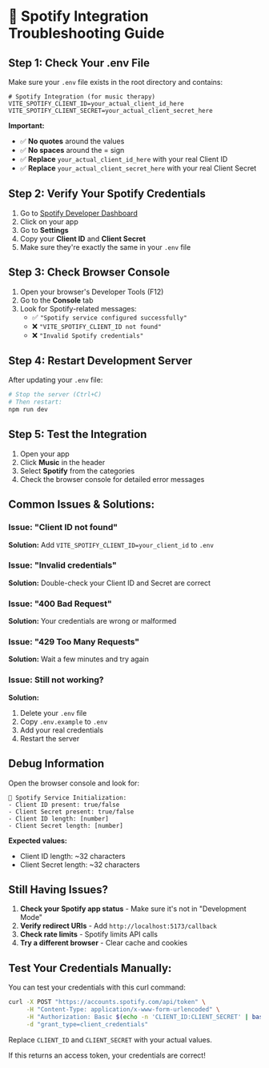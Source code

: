 # 🎵 **Spotify Integration Troubleshooting Guide**

## **Step 1: Check Your .env File**

Make sure your `.env` file exists in the root directory and contains:

```env
# Spotify Integration (for music therapy)
VITE_SPOTIFY_CLIENT_ID=your_actual_client_id_here
VITE_SPOTIFY_CLIENT_SECRET=your_actual_client_secret_here
```

**Important:**
- ✅ **No quotes** around the values
- ✅ **No spaces** around the = sign
- ✅ **Replace** `your_actual_client_id_here` with your real Client ID
- ✅ **Replace** `your_actual_client_secret_here` with your real Client Secret

## **Step 2: Verify Your Spotify Credentials**

1. Go to [Spotify Developer Dashboard](https://developer.spotify.com/dashboard)
2. Click on your app
3. Go to **Settings**
4. Copy your **Client ID** and **Client Secret**
5. Make sure they're exactly the same in your `.env` file

## **Step 3: Check Browser Console**

1. Open your browser's Developer Tools (F12)
2. Go to the **Console** tab
3. Look for Spotify-related messages:
   - ✅ `"Spotify service configured successfully"`
   - ❌ `"VITE_SPOTIFY_CLIENT_ID not found"`
   - ❌ `"Invalid Spotify credentials"`

## **Step 4: Restart Development Server**

After updating your `.env` file:

```bash
# Stop the server (Ctrl+C)
# Then restart:
npm run dev
```

## **Step 5: Test the Integration**

1. Open your app
2. Click **Music** in the header
3. Select **Spotify** from the categories
4. Check the browser console for detailed error messages

## **Common Issues & Solutions:**

### **Issue: "Client ID not found"**
**Solution:** Add `VITE_SPOTIFY_CLIENT_ID=your_client_id` to `.env`

### **Issue: "Invalid credentials"**
**Solution:** Double-check your Client ID and Secret are correct

### **Issue: "400 Bad Request"**
**Solution:** Your credentials are wrong or malformed

### **Issue: "429 Too Many Requests"**
**Solution:** Wait a few minutes and try again

### **Issue: Still not working?**
**Solution:** 
1. Delete your `.env` file
2. Copy `.env.example` to `.env`
3. Add your real credentials
4. Restart the server

## **Debug Information**

Open the browser console and look for:
```
🎵 Spotify Service Initialization:
- Client ID present: true/false
- Client Secret present: true/false
- Client ID length: [number]
- Client Secret length: [number]
```

**Expected values:**
- Client ID length: ~32 characters
- Client Secret length: ~32 characters

## **Still Having Issues?**

1. **Check your Spotify app status** - Make sure it's not in "Development Mode"
2. **Verify redirect URIs** - Add `http://localhost:5173/callback`
3. **Check rate limits** - Spotify limits API calls
4. **Try a different browser** - Clear cache and cookies

## **Test Your Credentials Manually:**

You can test your credentials with this curl command:

```bash
curl -X POST "https://accounts.spotify.com/api/token" \
     -H "Content-Type: application/x-www-form-urlencoded" \
     -H "Authorization: Basic $(echo -n 'CLIENT_ID:CLIENT_SECRET' | base64)" \
     -d "grant_type=client_credentials"
```

Replace `CLIENT_ID` and `CLIENT_SECRET` with your actual values.

If this returns an access token, your credentials are correct!